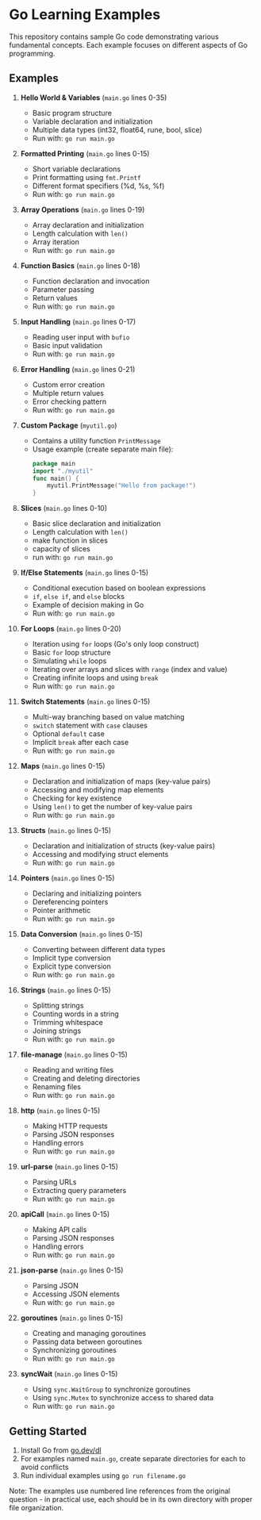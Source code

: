 
# Go Learning Examples

This repository contains sample Go code demonstrating various fundamental concepts. Each example focuses on different aspects of Go programming.

## Examples

1. **Hello World & Variables** (`main.go` lines 0-35)
   - Basic program structure
   - Variable declaration and initialization
   - Multiple data types (int32, float64, rune, bool, slice)
   - Run with: `go run main.go`

2. **Formatted Printing** (`main.go` lines 0-15)
   - Short variable declarations
   - Print formatting using `fmt.Printf`
   - Different format specifiers (%d, %s, %f)
   - Run with: `go run main.go`

3. **Array Operations** (`main.go` lines 0-19)
   - Array declaration and initialization
   - Length calculation with `len()`
   - Array iteration
   - Run with: `go run main.go`

4. **Function Basics** (`main.go` lines 0-18)
   - Function declaration and invocation
   - Parameter passing
   - Return values
   - Run with: `go run main.go`

5. **Input Handling** (`main.go` lines 0-17)
   - Reading user input with `bufio`
   - Basic input validation
   - Run with: `go run main.go`

6. **Error Handling** (`main.go` lines 0-21)
   - Custom error creation
   - Multiple return values
   - Error checking pattern
   - Run with: `go run main.go`

7. **Custom Package** (`myutil.go`)
   - Contains a utility function `PrintMessage`
   - Usage example (create separate main file):
     ```go
     package main
     import "./myutil"
     func main() {
         myutil.PrintMessage("Hello from package!")
     }
     ```
 8. **Slices** (`main.go` lines 0-10)
    - Basic slice declaration and initialization
    - Length calculation with `len()`
    - make function in slices
    - capacity of slices
    - run with: `go run main.go`
 9. **If/Else Statements** (`main.go` lines 0-15)
    - Conditional execution based on boolean expressions
    - `if`, `else if`, and `else` blocks
    - Example of decision making in Go
    - Run with: `go run main.go`
 10. **For Loops** (`main.go` lines 0-20)
     - Iteration using `for` loops (Go's only loop construct)
     - Basic `for` loop structure
     - Simulating `while` loops
     - Iterating over arrays and slices with `range` (index and value)
     - Creating infinite loops and using `break`
     - Run with: `go run main.go`
 11. **Switch Statements** (`main.go` lines 0-15)
     - Multi-way branching based on value matching
     - `switch` statement with `case` clauses
      - Optional `default` case
     - Implicit `break` after each case
     - Run with: `go run main.go`
 12. **Maps** (`main.go` lines 0-15)
     - Declaration and initialization of maps (key-value pairs)
     - Accessing and modifying map elements
     - Checking for key existence
     - Using `len()` to get the number of key-value pairs
     - Run with: `go run main.go`
 13. **Structs** (`main.go` lines 0-15)
     - Declaration and initialization of structs (key-value pairs)
     - Accessing and modifying struct elements
     - Run with: `go run main.go`
 14. **Pointers** (`main.go` lines 0-15)
     - Declaring and initializing pointers
     - Dereferencing pointers
     - Pointer arithmetic
     - Run with: `go run main.go`
 15. **Data Conversion** (`main.go` lines 0-15)
     - Converting between different data types
     - Implicit type conversion
     - Explicit type conversion
     - Run with: `go run main.go`
 16. **Strings** (`main.go` lines 0-15)
     - Splitting strings
     - Counting words in a string
     - Trimming whitespace
     - Joining strings
     - Run with: `go run main.go`
17. **file-manage** (`main.go` lines 0-15)
    - Reading and writing files
    - Creating and deleting directories
    - Renaming files
    - Run with: `go run main.go`
18. **http** (`main.go` lines 0-15)
    - Making HTTP requests
    - Parsing JSON responses
    - Handling errors
    - Run with: `go run main.go`
19. **url-parse** (`main.go` lines 0-15)
    - Parsing URLs
    - Extracting query parameters
    - Run with: `go run main.go`
20. **apiCall** (`main.go` lines 0-15)
    - Making API calls
    - Parsing JSON responses
    - Handling errors
    - Run with: `go run main.go`
21. **json-parse** (`main.go` lines 0-15)
    - Parsing JSON
    - Accessing JSON elements
    - Run with: `go run main.go`    
22. **goroutines** (`main.go` lines 0-15)
    - Creating and managing goroutines
    - Passing data between goroutines
    - Synchronizing goroutines
    - Run with: `go run main.go`
23. **syncWait** (`main.go` lines 0-15)
    - Using `sync.WaitGroup` to synchronize goroutines
    - Using `sync.Mutex` to synchronize access to shared data
    - Run with: `go run main.go`


 

## Getting Started

1. Install Go from [go.dev/dl](https://go.dev/dl/)
2. For examples named `main.go`, create separate directories for each to avoid conflicts
3. Run individual examples using `go run filename.go`

Note: The examples use numbered line references from the original question - in practical use, each should be in its own directory with proper file organization.